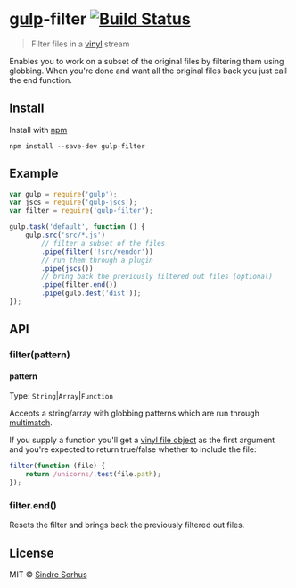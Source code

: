 # [gulp](http://gulpjs.com)-filter [![Build Status](https://secure.travis-ci.org/sindresorhus/gulp-filter.png?branch=master)](http://travis-ci.org/sindresorhus/gulp-filter)

> Filter files in a [vinyl](https://github.com/wearefractal/vinyl) stream

Enables you to work on a subset of the original files by filtering them using globbing. When you're done and want all the original files back you just call the end function.


## Install

Install with [npm](https://npmjs.org/package/gulp-filter)

```
npm install --save-dev gulp-filter
```


## Example

```js
var gulp = require('gulp');
var jscs = require('gulp-jscs');
var filter = require('gulp-filter');

gulp.task('default', function () {
	gulp.src('src/*.js')
		// filter a subset of the files
		.pipe(filter('!src/vendor'))
		// run them through a plugin
		.pipe(jscs())
		// bring back the previously filtered out files (optional)
		.pipe(filter.end())
		.pipe(gulp.dest('dist'));
});
```


## API

### filter(pattern)

#### pattern

Type: `String`|`Array`|`Function`

Accepts a string/array with globbing patterns which are run through [multimatch](https://github.com/sindresorhus/multimatch).

If you supply a function you'll get a [vinyl file object](https://github.com/wearefractal/vinyl#file) as the first argument and you're expected to return true/false whether to include the file:

```js
filter(function (file) {
	return /unicorns/.test(file.path);
});
```

### filter.end()

Resets the filter and brings back the previously filtered out files.


## License

MIT © [Sindre Sorhus](http://sindresorhus.com)
